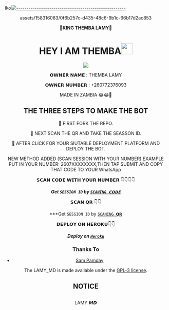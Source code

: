 iko[![-----------------------------------------------------](https://raw.githubusercontent.com/andreasbm/readme/master/assets/lines/colored.png)](#table-of-contents)
<p align="center">
assets/158316083/0f6b257c-d435-48c6-9b1c-66b17d2ac853
</p>


                     
                      
   <div align="center">
                      👑<b>KING THEMBA LAMY</b>👑</b>
  <div align="center">
</p>
</a>
<h1 align="center"><b>HEY I AM THEMBA</b><img src="https://media.giphy.com/media/hvRJCLFzcasrR4ia7z/giphy.gif" width="35"></h1>


<p align="center">
  <a href="https://github.com/DenverCoder1/readme-typing-svg"><img src="https://readme-typing-svg.herokuapp.com?font=Time+New+Roman&color=cyan&size=25&center=true&vCenter=true&width=600&height=100&lines=Assalamu+O+Alaikum+Warahmatullah..&hearts;++;Self-taught+Back-End+Developer,;Always+creating+best+bots,;My+Hobby+Is+to+deploy+WhatsApp+bots,;Active+Hacker/Ready+to+hacker+any+thing,;Love+to+learn+new+stuffs..<3"></a>
</p>
                       
                       
  𝗢𝗪𝗡𝗘𝗥 𝗡𝗔𝗠𝗘 : THEMBA LAMY

 𝗢𝗪𝗡𝗘𝗥 𝗡𝗨𝗠𝗕𝗘𝗥 : +260772376093

  MADE IN ZAMBIA 😂😂🤣 

## THE THREE STEPS TO MAKE THE BOT

📌 FIRST FORK THE REPO.

📌 NEXT SCAN THE QR AND TAKE THE SEASSON ID.

📌 AFTER CLICK FOR YOUR SIUTABLE DEPLOYMENT PLATFORM AND DEPLOY THE BOT.  


NEW METHOD ADDED (SCAN SESSION WITH YOUR NUMBER)
EXAMPLE PUT IN YOUR NUMBER: 2607XXXXXXXX,THEN TAP SUBMIT AND COPY THAT CODE TO YOUR WhatsApp

𝗦𝗖𝗔𝗡 𝗖𝗢𝗗𝗘 𝗪𝗜𝗧𝗛 𝗬𝗢𝗨𝗥 𝗡𝗨𝗠𝗕𝗘𝗥
        👇👇👇👇


 ***Get `SESSION ID` by [`SCANING 𝗖𝗢𝗗𝗘`](https://suhail-md-vtsf.onrender.com/code)***

   𝗦𝗖𝗔𝗡 𝗤𝗥 👇👇



   ***Get `SESSION ID` by [`SCANING 𝗤𝗥`](https://king-ibrahim-md-qr-code-c932a015796c.herokuapp.com/)                 


   𝗗𝗘𝗣𝗟𝗢𝗬 𝗢𝗡 𝗛𝗘𝗥𝗢𝗞𝗨👇👇


***Deploy on [`Heroku`](https://dashboard.heroku.com/new?template=https://github.com/king-ibrahim-md/KING-IBRAHIM-GPT)*** 


### Thanks To
- [Sam Pamday](https://github.com/Sampandey001) 


The LAMY_MD is made available under the [GPL-3 license](https://github.com/SuhailTechInfo/Suhail-Md/blob/main/LICENCE).


<h2 align="center">  NOTICE
</h2>

## 
LAMY 𝙈𝘿
